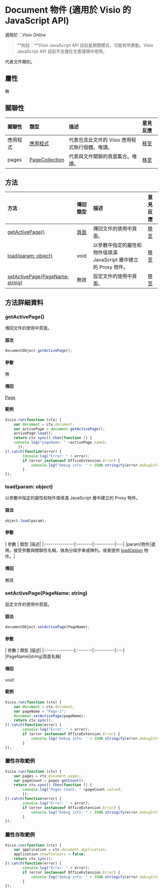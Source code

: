﻿# <a name="document-object-javascript-api-for-visio"></a>Document 物件 (適用於 Visio 的 JavaScript API)

適用於：_Visio Online_
>**附註：**Visio JavaScript API 目前是預覽模式，可能有所異動。Visio JavaScript API 目前不支援在生產環境中使用。

代表文件類別。

## <a name="properties"></a>屬性

無

## <a name="relationships"></a>關聯性
| 關聯性 | 類型	   |描述| 意見反應|
|:---------------|:--------|:----------|:---|
|應用程式|[應用程式](application.md)|代表包含此文件的 Visio 應用程式執行個體。唯讀。|[移至](https://github.com/OfficeDev/office-js-docs/issues/new?title=Visio-document-application)|
|pages|[PageCollection](pagecollection.md)|代表與文件關聯的頁面集合。唯讀。|[移至](https://github.com/OfficeDev/office-js-docs/issues/new?title=Visio-document-pages)|

## <a name="methods"></a>方法

| 方法           | 傳回類型    |描述| 意見反應|
|:---------------|:--------|:----------|:---|
|[getActivePage()](#getactivepage)|[頁面](page.md)|傳回文件的使用中頁面。|[移至](https://github.com/OfficeDev/office-js-docs/issues/new?title=Visio-document-getActivePage)|
|[load(param: object)](#loadparam-object)|void|以參數中指定的屬性和物件值填滿 JavaScript 層中建立的 Proxy 物件。|[移至](https://github.com/OfficeDev/office-js-docs/issues/new?title=Visio-document-load)|
|[setActivePage(PageName: string)](#setactivepagepagename-string)|無效|設定文件的使用中頁面。|[移至](https://github.com/OfficeDev/office-js-docs/issues/new?title=Visio-document-setActivePage)|

## <a name="method-details"></a>方法詳細資料


### <a name="getactivepage"></a>getActivePage()
傳回文件的使用中頁面。

#### <a name="syntax"></a>語法
```js
documentObject.getActivePage();
```

#### <a name="parameters"></a>參數
無

#### <a name="returns"></a>傳回
[Page](page.md)

#### <a name="examples"></a>範例
```js
Visio.run(function (ctx) { 
    var document = ctx.document;
    var activePage = document.getActivePage();
    activePage.load();
    return ctx.sync().then(function () {
    console.log("pageName: " +activePage.name);
      });   
}).catch(function(error) {
        console.log("Error: " + error);
        if (error instanceof OfficeExtension.Error) {
            console.log("Debug info: " + JSON.stringify(error.debugInfo));
        }
});
```


### <a name="loadparam-object"></a>load(param: object)
以參數中指定的屬性和物件值填滿 JavaScript 層中建立的 Proxy 物件。

#### <a name="syntax"></a>語法
```js
object.load(param);
```

#### <a name="parameters"></a>參數
| 參數	    | 類型	   |描述|
|:---------------|:--------|:----------|:---|
|param|物件|選用。接受參數與關聯性名稱，做為分隔字串或陣列。或者提供 [loadOption](loadoption.md) 物件。|

#### <a name="returns"></a>傳回
無效

### <a name="setactivepagepagename-string"></a>setActivePage(PageName: string)
設定文件的使用中頁面。

#### <a name="syntax"></a>語法
```js
documentObject.setActivePage(PageName);
```

#### <a name="parameters"></a>參數
| 參數	    | 類型	   |描述|
|:---------------|:--------|:----------|:---|
|PageName|string|頁面名稱|

#### <a name="returns"></a>傳回
void

#### <a name="examples"></a>範例
```js
Visio.run(function (ctx) { 
    var document = ctx.document;
    var pageName = "Page-1";
    document.setActivePage(pageName);
    return ctx.sync();
}).catch(function(error) {
        console.log("Error: " + error);
        if (error instanceof OfficeExtension.Error) {
            console.log("Debug info: " + JSON.stringify(error.debugInfo));
        }
});
```


### <a name="property-access-examples"></a>屬性存取範例
```js
Visio.run(function (ctx) { 
    var pages = ctx.document.pages;
    var pageCount = pages.getCount();
    return ctx.sync().then(function () {
        console.log("Pages Count: " +pageCount.value);
        });
}).catch(function(error) {
        console.log("Error: " + error);
        if (error instanceof OfficeExtension.Error) {
            console.log("Debug info: " + JSON.stringify(error.debugInfo));
        }
});
```

### <a name="property-access-examples"></a>屬性存取範例
```js
Visio.run(function (ctx) { 
    var application = ctx.document.application;
    application.showToolbars = false;
    return ctx.sync();
}).catch(function(error) {
        console.log("Error: " + error);
        if (error instanceof OfficeExtension.Error) {
            console.log("Debug info: " + JSON.stringify(error.debugInfo));
        }
});
```

